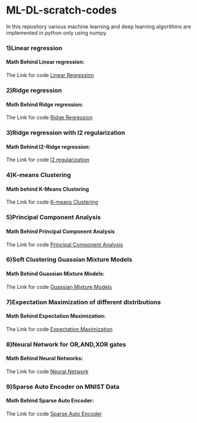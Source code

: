 # ML-DL-scratch-codes
In this repository various machine learning and deep learning algorithms are implemented in python only using numpy.
### 1)Linear regression ###
#### Math Behind Linear regression: ####
The Link for code [Linear Regression](https://github.com/anirudhjack/ML-DL-scratch-codes/blob/master/Linear_regression(scratch).ipynb)
### 2)Ridge regression ###
#### Math Behind Ridge regression: ####
The Link for code [Ridge Regression](https://github.com/anirudhjack/ML-DL-scratch-codes/blob/master/polynomial_regression(scratch).ipynb)
### 3)Ridge regression with l2 regularization ###
#### Math Behind l2-Ridge regression: ####
The Link for code [l2 regularization](https://github.com/anirudhjack/ML-DL-scratch-codes/blob/master/l2_regularized_polynomial_regression(scratch).ipynb)
### 4)K-means Clustering ###
#### Math behind K-Means Clustering ####
The Link for code [K-means Clustering](https://github.com/anirudhjack/ML-DL-scratch-codes/blob/master/Kmeans_Clustering(scratch).ipynb)
### 5)Principal Component Analysis ###
#### Math Behind Principal Component Analysis ####
The Link for code [Principal Component Analysis](https://github.com/anirudhjack/ML-DL-scratch-codes/blob/master/Principal_Component_analysis(Scratch).ipynb)
### 6)Soft Clustering Guassian Mixture Models ###
#### Math Behind Guassian Mixture Models: ####
The Link for code [Guassian Mixture Models](https://github.com/anirudhjack/ML-DL-scratch-codes/blob/master/guassian_mixture_models(scratch).ipynb)
### 7)Expectation Maximization of different distributions ###
#### Math Behind Expectation Maximization: ####
The Link for code [Expectation Maximization](https://github.com/anirudhjack/ML-DL-scratch-codes/blob/master/Expectation_maximization(Scratch).ipynb)
### 8)Neural Network for OR,AND,XOR gates ###
#### Math Behind Neural Networks: ####
The Link for code [Neural Network](https://github.com/anirudhjack/ML-DL-scratch-codes/blob/master/Neural_Network(Scratch).ipynb)
### 9)Sparse Auto Encoder on MNIST Data ###
#### Math Behind Sparse Auto Encoder: ####
The Link for code [Sparse Auto Encoder](https://github.com/anirudhjack/ML-DL-scratch-codes/blob/master/Sparse_Autoencoder(Scratch).ipynb)

